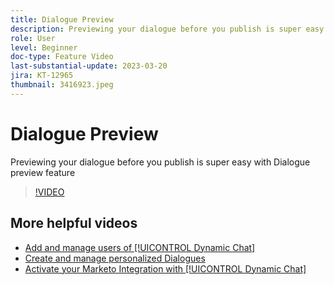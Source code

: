 ```yaml
---
title: Dialogue Preview
description: Previewing your dialogue before you publish is super easy with Dialogue preview feature
role: User
level: Beginner
doc-type: Feature Video
last-substantial-update: 2023-03-20
jira: KT-12965
thumbnail: 3416923.jpeg
---
```


# Dialogue Preview

Previewing your dialogue before you publish is super easy with Dialogue preview feature

>[!VIDEO](https://video.tv.adobe.com/v/3416923/?quality=12&learn=on)

## More helpful videos

* [Add and manage users of [!UICONTROL Dynamic Chat] ](user-management.md)
* [Create and manage personalized Dialogues](dialogue-management.md)
* [Activate your Marketo Integration with [!UICONTROL Dynamic Chat] ](marketo-integration.md)
